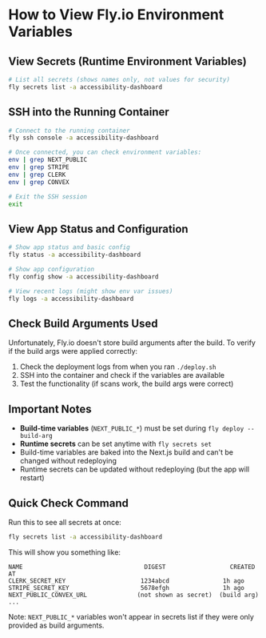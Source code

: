 # How to View Fly.io Environment Variables

## View Secrets (Runtime Environment Variables)

```bash
# List all secrets (shows names only, not values for security)
fly secrets list -a accessibility-dashboard
```

## SSH into the Running Container

```bash
# Connect to the running container
fly ssh console -a accessibility-dashboard

# Once connected, you can check environment variables:
env | grep NEXT_PUBLIC
env | grep STRIPE
env | grep CLERK
env | grep CONVEX

# Exit the SSH session
exit
```

## View App Status and Configuration

```bash
# Show app status and basic config
fly status -a accessibility-dashboard

# Show app configuration
fly config show -a accessibility-dashboard

# View recent logs (might show env var issues)
fly logs -a accessibility-dashboard
```

## Check Build Arguments Used

Unfortunately, Fly.io doesn't store build arguments after the build. To verify if the build args were applied correctly:

1. Check the deployment logs from when you ran `./deploy.sh`
2. SSH into the container and check if the variables are available
3. Test the functionality (if scans work, the build args were correct)

## Important Notes

- **Build-time variables** (`NEXT_PUBLIC_*`) must be set during `fly deploy --build-arg`
- **Runtime secrets** can be set anytime with `fly secrets set`
- Build-time variables are baked into the Next.js build and can't be changed without redeploying
- Runtime secrets can be updated without redeploying (but the app will restart)

## Quick Check Command

Run this to see all secrets at once:
```bash
fly secrets list -a accessibility-dashboard
```

This will show you something like:
```
NAME                                  DIGEST                  CREATED AT
CLERK_SECRET_KEY                     1234abcd               1h ago
STRIPE_SECRET_KEY                    5678efgh               1h ago
NEXT_PUBLIC_CONVEX_URL              (not shown as secret)  (build arg)
...
```

Note: `NEXT_PUBLIC_*` variables won't appear in secrets list if they were only provided as build arguments.